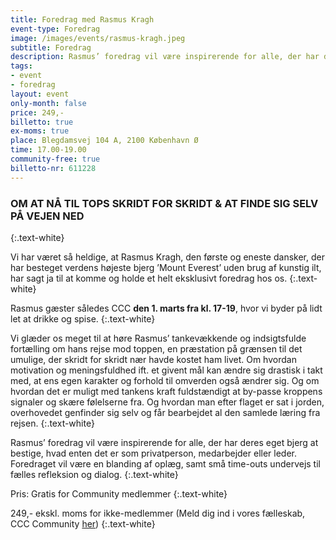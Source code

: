 ```yaml
---
title: Foredrag med Rasmus Kragh
event-type: Foredrag
image: /images/events/rasmus-kragh.jpeg
subtitle: Foredrag
description: Rasmus’ foredrag vil være inspirerende for alle, der har deres eget bjerg at bestige, hvad enten det er som privatperson, medarbejder eller leder. Foredraget vil være en blanding af oplæg, samt små time-outs undervejs til fælles refleksion og dialog.
tags:
- event
- foredrag
layout: event
only-month: false
price: 249,-
billetto: true
ex-moms: true
place: Blegdamsvej 104 A, 2100 København Ø
time: 17.00-19.00
community-free: true
billetto-nr: 611228
---
```

### OM AT NÅ TIL TOPS SKRIDT FOR SKRIDT & AT FINDE SIG SELV PÅ VEJEN NED
{:.text-white}

Vi har været så heldige, at Rasmus Kragh, den første og eneste dansker, der har besteget verdens højeste bjerg ’Mount Everest’ uden brug af kunstig ilt, har sagt ja til at komme og holde et helt eksklusivt foredrag hos os.
{:.text-white}

Rasmus gæster således CCC **den 1. marts fra kl. 17-19**, hvor vi byder på lidt let at drikke og spise.
{:.text-white}

Vi glæder os meget til at høre Rasmus’ tankevækkende og indsigtsfulde fortælling om hans rejse mod toppen, en præstation på grænsen til det umulige, der skridt for skridt nær havde kostet ham livet. Om hvordan motivation og meningsfuldhed ift. et givent mål kan ændre sig drastisk i takt med, at ens egen karakter og forhold til omverden også ændrer sig. Og om hvordan det er muligt med tankens kraft fuldstændigt at by-passe kroppens signaler og skære følelserne fra. Og hvordan man efter flaget er sat i jorden, overhovedet genfinder sig selv og får bearbejdet al den samlede læring fra rejsen.
{:.text-white}

Rasmus’ foredrag vil være inspirerende for alle, der har deres eget bjerg at bestige, hvad enten det er som privatperson, medarbejder eller leder. Foredraget vil være en blanding af oplæg, samt små time-outs undervejs til fælles refleksion og dialog.
{:.text-white}

Pris: Gratis for Community medlemmer
{:.text-white}

249,- ekskl. moms for ikke-medlemmer (Meld dig ind i vores fælleskab, CCC Community [her](/community/))
{:.text-white}

<div class="atcb align-center">
                        <script type="application/ld+json">
                            {
                                "event": {
                                  "@context":"https://schema.org",
                                  "@type":"Event",
                                  "name":"Foredrag med Rasmus Kragh",
                                  "description":"Foredrag med Rasmus Kragh",
                                  "startDate":"03-01-2022T17:00",
                                  "endDate":"03-01-2022T19:00",
                                  "location":"Blegdamsvej 104, 2100 København Ø"
                                },
                                "label":"Tilføj til kalender",
                                "options":[
                                  "Apple",
                                  "Google",
                                  "iCal",
                                  "Microsoft365",
                                  "Outlook.com",
                                  "Yahoo"
                                ],
                                "timeZone":"Europe/Berlin",
                                "timeZoneOffset":"+01:00",
                                "trigger":"click",
                                "iCalFileName":"Reminder-Event"
                              }
                        </script>
                    </div>
